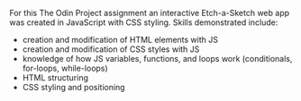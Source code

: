 For this The Odin Project assignment an interactive Etch-a-Sketch web app was created in JavaScript with CSS styling. Skills demonstrated include:
* creation and modification of HTML elements with JS
* creation and modification of CSS styles with JS
* knowledge of how JS variables, functions, and loops  work (conditionals, for-loops, while-loops)
* HTML structuring
* CSS styling and positioning
